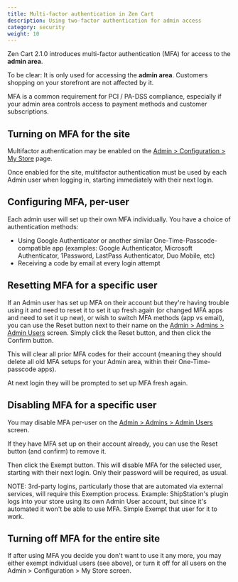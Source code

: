```yaml
---
title: Multi-factor authentication in Zen Cart 
description: Using two-factor authentication for admin access 
category: security
weight: 10
---
```


Zen Cart 2.1.0 introduces multi-factor authentication (MFA) for access to the **admin area**.

To be clear: It is only used for accessing the **admin area**. 
Customers shopping on your storefront are not affected by it.

MFA is a common requirement for PCI / PA-DSS compliance, especially if your admin area controls access to payment methods and customer subscriptions.

## Turning on MFA for the site
Multifactor authentication may be enabled on the [Admin > Configuration > My Store](/user/admin_pages/configuration/configuration_mystore/) page. 

Once enabled for the site, multifactor authentication must be used by each Admin user when logging in, starting immediately with their next login.

## Configuring MFA, per-user
Each admin user will set up their own MFA individually. You have a choice of authentication methods: 

- Using Google Authenticator or another similar One-Time-Passcode-compatible app (examples: Google Authenticator, Microsoft Authenticator, 1Password, LastPass Authenticator, Duo Mobile, etc)
- Receiving a code by email at every login attempt

## Resetting MFA for a specific user
If an Admin user has set up MFA on their account but they're having trouble using it and need to reset it to set it up fresh again (or changed MFA apps and need to set it up new), or wish to switch MFA methods (app vs email), you can use the Reset button next to their name on the [Admin > Admins > Admin Users](user/admin_pages/admins/admin_users/) screen.
Simply click the Reset button, and then click the Confirm button.

This will clear all prior MFA codes for their account (meaning they should delete all old MFA setups for your Admin area, within their One-Time-passcode apps).

At next login they will be prompted to set up MFA fresh again.

## Disabling MFA for a specific user
You may disable MFA per-user on the [Admin > Admins > Admin Users](user/admin_pages/admins/admin_users/) screen.  

If they have MFA set up on their account already, you can use the Reset button (and confirm) to remove it. 

Then click the Exempt button.  This will disable MFA for the selected user, starting with their next login. Only their password will be required, as usual.

NOTE: 3rd-party logins, particularly those that are automated via external services, will require this Exemption process. 
Example: ShipStation's plugin logs into your store using its own Admin User account, but since it's automated it won't be able to use MFA. Simple Exempt that user for it to work.


## Turning off MFA for the entire site
If after using MFA you decide you don't want to use it any more, you may either exempt individual users (see above), or turn it off for all users on the Admin > Configuration > My Store screen.

